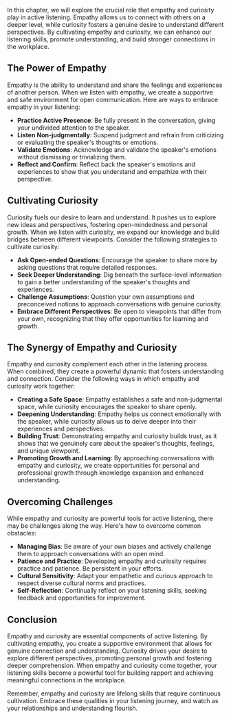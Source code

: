 
In this chapter, we will explore the crucial role that empathy and curiosity play in active listening. Empathy allows us to connect with others on a deeper level, while curiosity fosters a genuine desire to understand different perspectives. By cultivating empathy and curiosity, we can enhance our listening skills, promote understanding, and build stronger connections in the workplace.

The Power of Empathy
--------------------

Empathy is the ability to understand and share the feelings and experiences of another person. When we listen with empathy, we create a supportive and safe environment for open communication. Here are ways to embrace empathy in your listening:

* **Practice Active Presence**: Be fully present in the conversation, giving your undivided attention to the speaker.
* **Listen Non-judgmentally**: Suspend judgment and refrain from criticizing or evaluating the speaker's thoughts or emotions.
* **Validate Emotions**: Acknowledge and validate the speaker's emotions without dismissing or trivializing them.
* **Reflect and Confirm**: Reflect back the speaker's emotions and experiences to show that you understand and empathize with their perspective.

Cultivating Curiosity
---------------------

Curiosity fuels our desire to learn and understand. It pushes us to explore new ideas and perspectives, fostering open-mindedness and personal growth. When we listen with curiosity, we expand our knowledge and build bridges between different viewpoints. Consider the following strategies to cultivate curiosity:

* **Ask Open-ended Questions**: Encourage the speaker to share more by asking questions that require detailed responses.
* **Seek Deeper Understanding**: Dig beneath the surface-level information to gain a better understanding of the speaker's thoughts and experiences.
* **Challenge Assumptions**: Question your own assumptions and preconceived notions to approach conversations with genuine curiosity.
* **Embrace Different Perspectives**: Be open to viewpoints that differ from your own, recognizing that they offer opportunities for learning and growth.

The Synergy of Empathy and Curiosity
------------------------------------

Empathy and curiosity complement each other in the listening process. When combined, they create a powerful dynamic that fosters understanding and connection. Consider the following ways in which empathy and curiosity work together:

* **Creating a Safe Space**: Empathy establishes a safe and non-judgmental space, while curiosity encourages the speaker to share openly.
* **Deepening Understanding**: Empathy helps us connect emotionally with the speaker, while curiosity allows us to delve deeper into their experiences and perspectives.
* **Building Trust**: Demonstrating empathy and curiosity builds trust, as it shows that we genuinely care about the speaker's thoughts, feelings, and unique viewpoint.
* **Promoting Growth and Learning**: By approaching conversations with empathy and curiosity, we create opportunities for personal and professional growth through knowledge expansion and enhanced understanding.

Overcoming Challenges
---------------------

While empathy and curiosity are powerful tools for active listening, there may be challenges along the way. Here's how to overcome common obstacles:

* **Managing Bias**: Be aware of your own biases and actively challenge them to approach conversations with an open mind.
* **Patience and Practice**: Developing empathy and curiosity requires practice and patience. Be persistent in your efforts.
* **Cultural Sensitivity**: Adapt your empathetic and curious approach to respect diverse cultural norms and practices.
* **Self-Reflection**: Continually reflect on your listening skills, seeking feedback and opportunities for improvement.

Conclusion
----------

Empathy and curiosity are essential components of active listening. By cultivating empathy, you create a supportive environment that allows for genuine connection and understanding. Curiosity drives your desire to explore different perspectives, promoting personal growth and fostering deeper comprehension. When empathy and curiosity come together, your listening skills become a powerful tool for building rapport and achieving meaningful connections in the workplace.

Remember, empathy and curiosity are lifelong skills that require continuous cultivation. Embrace these qualities in your listening journey, and watch as your relationships and understanding flourish.
